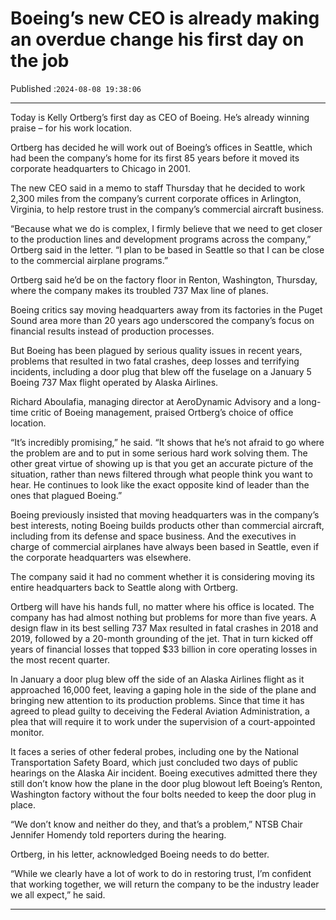 # Boeing’s new CEO is already making an overdue change his first day on the job

Published :`2024-08-08 19:38:06`

---

Today is Kelly Ortberg’s first day as CEO of Boeing. He’s already winning praise – for his work location.

Ortberg has decided he will work out of Boeing’s offices in Seattle, which had been the company’s home for its first 85 years before it moved its corporate headquarters to Chicago in 2001.

The new CEO said in a memo to staff Thursday that he decided to work 2,300 miles from the company’s current corporate offices in Arlington, Virginia, to help restore trust in the company’s commercial aircraft business.

“Because what we do is complex, I firmly believe that we need to get closer to the production lines and development programs across the company,” Ortberg said in the letter. “I plan to be based in Seattle so that I can be close to the commercial airplane programs.”

Ortberg said he’d be on the factory floor in Renton, Washington, Thursday, where the company makes its troubled 737 Max line of planes.

Boeing critics say moving headquarters away from its factories in the Puget Sound area more than 20 years ago underscored the company’s focus on financial results instead of production processes.

But Boeing has been plagued by serious quality issues in recent years, problems that resulted in two fatal crashes, deep losses and terrifying incidents, including a door plug that blew off the fuselage on a January 5 Boeing 737 Max flight operated by Alaska Airlines.

Richard Aboulafia, managing director at AeroDynamic Advisory and a long-time critic of Boeing management, praised Ortberg’s choice of office location.

“It’s incredibly promising,” he said. “It shows that he’s not afraid to go where the problem are and to put in some serious hard work solving them. The other great virtue of showing up is that you get an accurate picture of the situation, rather than news filtered through what people think you want to hear. He continues to look like the exact opposite kind of leader than the ones that plagued Boeing.”

Boeing previously insisted that moving headquarters was in the company’s best interests, noting Boeing builds products other than commercial aircraft, including from its defense and space business. And the executives in charge of commercial airplanes have always been based in Seattle, even if the corporate headquarters was elsewhere.

The company said it had no comment whether it is considering moving its entire headquarters back to Seattle along with Ortberg.

Ortberg will have his hands full, no matter where his office is located. The company has had almost nothing but problems for more than five years. A design flaw in its best selling 737 Max resulted in fatal crashes in 2018 and 2019, followed by a 20-month grounding of the jet. That in turn kicked off years of financial losses that topped $33 billion in core operating losses in the most recent quarter.

In January a door plug blew off the side of an Alaska Airlines flight as it approached 16,000 feet, leaving a gaping hole in the side of the plane and bringing new attention to its production problems. Since that time it has agreed to plead guilty to deceiving the Federal Aviation Administration, a plea that will require it to work under the supervision of a court-appointed monitor.

It faces a series of other federal probes, including one by the National Transportation Safety Board, which just concluded two days of public hearings on the Alaska Air incident. Boeing executives admitted there they still don’t know how the plane in the door plug blowout left Boeing’s Renton, Washington factory without the four bolts needed to keep the door plug in place.

“We don’t know and neither do they, and that’s a problem,” NTSB Chair Jennifer Homendy told reporters during the hearing.

Ortberg, in his letter, acknowledged Boeing needs to do better.

“While we clearly have a lot of work to do in restoring trust, I’m confident that working together, we will return the company to be the industry leader we all expect,” he said.

---

